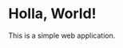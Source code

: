 <!DOCTYPE html>
<html lang="en">
<head>
    <meta charset="UTF-8">
    <meta name="viewport" content="width=device-width, initial-scale=1.0">
    <title>Hello, World!</title>
</head>
<body>
    <h1>Holla, World!</h1>
    <p>This is a simple web application.</p>
</body>
</html>

